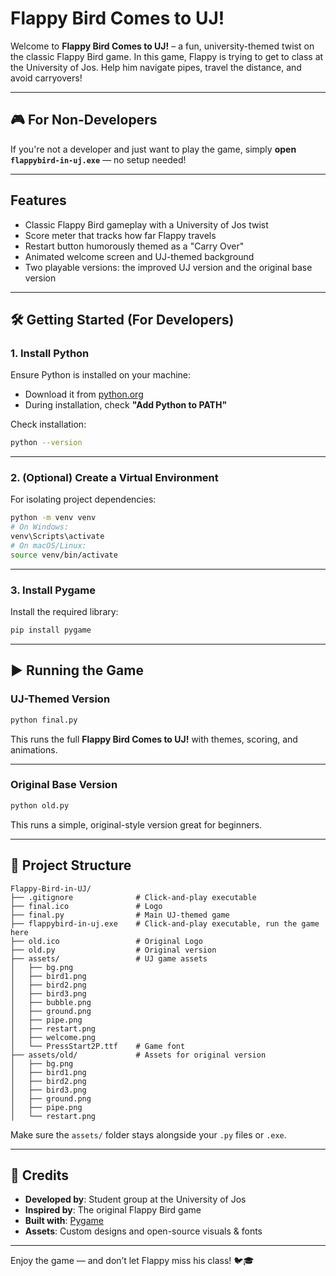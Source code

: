 # Flappy Bird Comes to UJ!

Welcome to **Flappy Bird Comes to UJ!** – a fun, university-themed twist on the classic Flappy Bird game. In this game, Flappy is trying to get to class at the University of Jos. Help him navigate pipes, travel the distance, and avoid carryovers!

---

## 🎮 For Non-Developers

If you're not a developer and just want to play the game, simply **open `flappybird-in-uj.exe`** — no setup needed!

---

## Features

* Classic Flappy Bird gameplay with a University of Jos twist
* Score meter that tracks how far Flappy travels
* Restart button humorously themed as a "Carry Over"
* Animated welcome screen and UJ-themed background
* Two playable versions: the improved UJ version and the original base version

---

## 🛠 Getting Started (For Developers)

### 1. Install Python

Ensure Python is installed on your machine:

* Download it from [python.org](https://www.python.org/downloads/)
* During installation, check **"Add Python to PATH"**

Check installation:

```bash
python --version
```

---

### 2. (Optional) Create a Virtual Environment

For isolating project dependencies:

```bash
python -m venv venv
# On Windows:
venv\Scripts\activate
# On macOS/Linux:
source venv/bin/activate
```

---

### 3. Install Pygame

Install the required library:

```bash
pip install pygame
```

---

## ▶️ Running the Game

### UJ-Themed Version

```bash
python final.py
```

This runs the full **Flappy Bird Comes to UJ!** with themes, scoring, and animations.

---

### Original Base Version

```bash
python old.py
```

This runs a simple, original-style version great for beginners.

---

## 📁 Project Structure

```
Flappy-Bird-in-UJ/
├── .gitignore              # Click-and-play executable
├── final.ico               # Logo
├── final.py                # Main UJ-themed game
├── flappybird-in-uj.exe    # Click-and-play executable, run the game here
├── old.ico                 # Original Logo
├── old.py                  # Original version
├── assets/                 # UJ game assets
│   ├── bg.png
│   ├── bird1.png
│   ├── bird2.png
│   ├── bird3.png
│   ├── bubble.png
│   ├── ground.png
│   ├── pipe.png
│   ├── restart.png
│   ├── welcome.png
│   └── PressStart2P.ttf    # Game font
├── assets/old/             # Assets for original version
│   ├── bg.png
│   ├── bird1.png
│   ├── bird2.png
│   ├── bird3.png
│   ├── ground.png
│   ├── pipe.png
│   └── restart.png
```

Make sure the `assets/` folder stays alongside your `.py` files or `.exe`.

---

## 🙌 Credits

* **Developed by**: Student group at the University of Jos
* **Inspired by**: The original Flappy Bird game
* **Built with**: [Pygame](https://www.pygame.org/)
* **Assets**: Custom designs and open-source visuals & fonts

---

Enjoy the game — and don’t let Flappy miss his class! 🐦🎓
